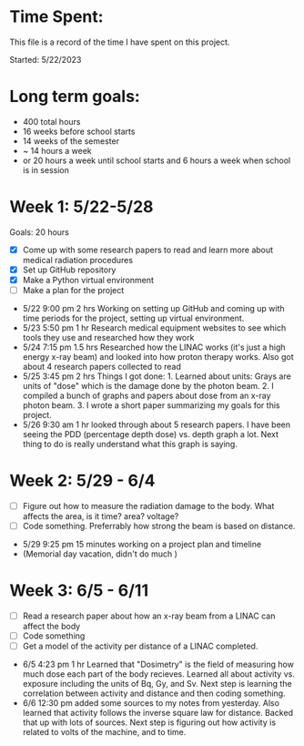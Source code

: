 # Time Spent:

This file is a record of the time I have spent on this project. 

Started: 5/22/2023

# Long term goals:

- 400 total hours
- 16 weeks before school starts
- 14 weeks of the semester
- ~ 14 hours a week 
- or 20 hours a week until school starts and 6 hours a week when school is in session

# Week 1: 5/22-5/28

Goals: 20 hours

- [X] Come up with some research papers to read and learn more about medical radiation procedures
- [x] Set up GitHub repository
- [x] Make a Python virtual environment
- [ ] Make a plan for the project

- 5/22 9:00 pm 2 hrs Working on setting up GitHub and coming up with time periods for the project, setting up virtual environment. 
- 5/23 5:50 pm 1 hr Research medical equipment websites to see which tools they use and researched how they work
- 5/24 7:15 pm 1.5 hrs Researched how the LINAC works (it's just a high energy x-ray beam) and looked into how proton therapy works. Also got about 4 research papers collected to read
- 5/25 3:45 pm 2 hrs Things I got done: 1. Learned about units: Grays are units of "dose" which is the damage done by the photon beam. 2. I compiled a bunch of graphs and papers about dose from an x-ray photon beam. 3. I wrote a short paper summarizing my goals for this project. 
- 5/26 9:30 am 1 hr looked through about 5 research papers. I have been seeing the PDD (percentage depth dose) vs. depth graph a lot. Next thing to do is really understand what this graph is saying. 

# Week 2: 5/29 - 6/4
- [ ] Figure out how to measure the radiation damage to the body. What affects the area, is it time? area? voltage? 
- [ ] Code something. Preferrably how strong the beam is based on distance. 

- 5/29 9:25 pm 15 minutes working on a project plan and timeline
- (Memorial day vacation, didn't do much )

# Week 3: 6/5 - 6/11
- [ ] Read a research paper about how an x-ray beam from a LINAC can affect the body
- [ ] Code something
- [ ] Get a model of the activity per distance of a LINAC completed.

- 6/5 4:23 pm 1 hr Learned that "Dosimetry" is the field of measuring how much dose each part of the body recieves. Learned all about activity vs. exposure including the units of Bq, Gy, and Sv. Next step is learning the correlation between activity and distance and then coding something.
- 6/6 12:30 pm added some sources to my notes from yesterday. Also learned that activity follows the inverse square law for distance. Backed that up with lots of sources. Next step is figuring out how activity is related to volts of the machine, and to time.
